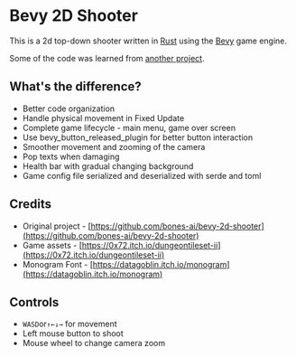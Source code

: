 # Bevy 2D Shooter

This is a 2d top-down shooter written in [Rust](https://www.rust-lang.org/) using the [Bevy](https://bevyengine.org/) game engine.

Some of the code was learned from [another project](https://github.com/bones-ai/bevy-2d-shooter).

## What's the difference?
- Better code organization
- Handle physical movement in Fixed Update
- Complete game lifecycle - main menu, game over screen
- Use bevy_button_released_plugin for better button interaction
- Smoother movement and zooming of the camera
- Pop texts when damaging
- Health bar with gradual changing background
- Game config file serialized and deserialized with serde and toml

## Credits

- Original project - [https://github.com/bones-ai/bevy-2d-shooter](https://github.com/bones-ai/bevy-2d-shooter)
- Game assets - [https://0x72.itch.io/dungeontileset-ii](https://0x72.itch.io/dungeontileset-ii)
- Monogram Font - [https://datagoblin.itch.io/monogram](https://datagoblin.itch.io/monogram)

## Controls

- `WASD`or`↑←↓→` for movement
- Left mouse button to shoot
- Mouse wheel to change camera zoom